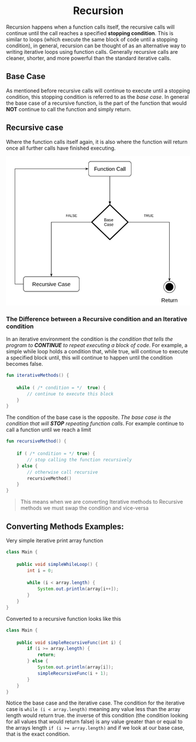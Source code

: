 <div align="center"><h1> Recursion </h1></div>

Recursion happens when a function calls itself, the recursive calls will continue until the call reaches a specified
**stopping condition**. This is similar to loops (which execute the same block of code until a stopping condition), in
general, recursion can be thought of as an alternative way to writing iterative loops using function calls. Generally
recursive calls are cleaner, shorter, and more powerful than the standard iterative calls.

## Base Case

As mentioned before recursive calls will continue to execute until a stopping condition, this stopping condition is
referred to as the *base case*. In general the base case of a recursive function, is the part of the function that
would **NOT** continue to call the function and simply return.

## Recursive case

Where the function calls itself again, it is also where the function will return once all further calls have finished
executing.

<img src="images/base_recursive_case.png" alt="base and recursive case diagram">

### The Difference between a Recursive condition and an Iterative condition

In an iterative environment the condition is *the condition that tells the program to **CONTINUE** to repeat executing a
block of code*. For example, a simple while loop holds a condition that, while true, will continue to execute a
specified block until, this will continue to happen until the condition becomes false.

```kotlin
fun iterativeMethods() {

    while ( /* condition = */  true) {
        // continue to execute this block
    }
}
```

The condition of the base case is the opposite. *The base case is the condition that will **STOP** repeating function
calls*. For example continue to call a function until we reach a limit

```kotlin
fun recursiveMethod() {

    if ( /* condition = */ true) {
        // stop calling the function recursively
    } else {
        // otherwise call recursive
        recursiveMethod()
    }
}
```

> This means when we are converting Iterative methods to Recursive methods we must swap the condition and vice-versa

## Converting Methods Examples:

Very simple iterative print array function

```java
class Main {

    public void simpleWhileLoop() {
        int i = 0;

        while (i < array.length) {
            System.out.println(array[i++]);
        }
    }
}
```

Converted to a recursive function looks like this

```java
class Main {
    
    public void simpleRecursiveFunc(int i) {
        if (i >= array.length) {
            return;
        } else {
            System.out.println(array[i]);
            simpleRecursiveFunc(i + 1);
        }
    }
}

```

Notice the base case and the iterative case. The condition for the iterative case is `while (i < array.length)` meaning
any value less than the array length would return true. the inverse of this condition (the condition looking for all
values that would return false) is any value greater than or equal to the arrays length `if (i >= array.length)` and if
we look at our base case, that is the exact condition.

